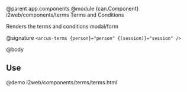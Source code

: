 @parent app.components
@module {can.Component} i2web/components/terms Terms and Conditions

Renders the terms and conditions modal/form

@signature `<arcus-terms {person}="person" {(session)}="session" />`

@body

## Use

@demo i2web/components/terms/terms.html
